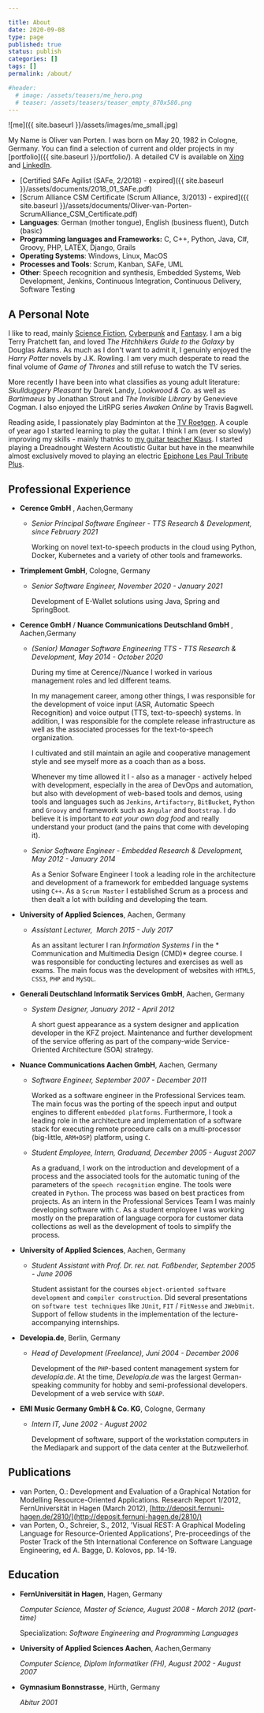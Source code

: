 ```yaml
---

title: About
date: 2020-09-08
type: page
published: true
status: publish
categories: []
tags: []
permalink: /about/

#header: 
  # image: /assets/teasers/me_hero.png
  # teaser: /assets/teasers/teaser_empty_870x580.png
---
```

![me]({{ site.baseurl }}/assets/images/me_small.jpg)

My Name is Oliver van Porten. I was born on May 20, 1982 in Cologne, Germany. You can find a selection of current and older projects in my [portfolio]({{ site.baseurl }}/portfolio/). A detailed CV is available on [Xing](https://www.xing.com/profile/Oliver_vanPorten) and [LinkedIn](https://de.linkedin.com/in/ovanporten/).

*   [Certified SAFe Agilist (SAFe, 2/2018) - expired]({{ site.baseurl }}/assets/documents/2018_01_SAFe.pdf)
*   [Scrum Alliance CSM Certificate (Scrum Alliance, 3/2013) - expired]({{ site.baseurl }}/assets/documents/Oliver-van-Porten-ScrumAlliance_CSM_Certificate.pdf)
*   **Languages**: German (mother tongue), English (business fluent), Dutch (basic)
*   **Programming languages and Frameworks:** C, C++, Python, Java, C#, Groovy, PHP, LATEX, Django, Grails
*   **Operating Systems**: Windows, Linux, MacOS
*   **Processes and Tools**: Scrum, Kanban, SAFe, UML
*   **Other**: Speech recognition and synthesis, Embedded Systems, Web Development, Jenkins, Continuous Integration, Continuous Delivery, Software Testing

A Personal Note
---------------

I like to read, mainly [Science Fiction](http://en.wikipedia.org/wiki/Science_fiction), [Cyberpunk](http://en.wikipedia.org/wiki/Cyberpunk) and [Fantasy](http://en.wikipedia.org/wiki/Fantasy). I am a big Terry Pratchett fan, and loved *The Hitchhikers Guide to the Galaxy* by Douglas Adams. As much as I don't want to admit it, I genuinly enjoyed the *Harry Potter* novels by J.K. Rowling. I am very much desperate to read the final volume of *Game of Thrones* and still refuse to watch the TV series.

More recently I have been into what classifies as young adult literature: *Skullduggery Pleasant* by Darek Landy, *Lookwood & Co.* as well as *Bartimaeus* by Jonathan Strout and *The Invisible Library* by Genevieve Cogman. I also enjoyed the LitRPG series *Awaken Online* by Travis Bagwell. 

Reading aside, I passionately play Badminton at the [TV Roetgen](http://www.tv-roetgen.de/). A couple of year ago I started learning to play the guitar. I think I am (ever so slowly) improving my skills - mainly thatnks to [my guitar teacher Klaus](https://playtheguitar.de/). I started playing a Dreadnought Western Acoutistic Guitar but have in the meanwhile almost exclusively moved to playing an electric [Epiphone Les Paul Tribute Plus](https://www.musicstore.de/de_DE/EUR/Epiphone-Les-Paul-Tribute-Plus-Midnight-Sapphire/art-GIT0021302-000).

Professional Experience
-----------------------

*   **Cerence GmbH** , Aachen,Germany        

    * _Senior Principal Software Engineer - TTS Research & Development, since February 2021_    

      Working on novel text-to-speech products in the cloud using Python, Docker, Kubernetes and a variety of other tools and frameworks. 

*   **Trimplement GmbH**, Cologne, Germany

    * _Senior Software Engineer, November 2020 - January 2021_

      Development of E-Wallet solutions using Java, Spring and SpringBoot.

*   **Cerence GmbH** / **Nuance Communications Deutschland GmbH** , Aachen,Germany        

    * _(Senior) Manager Software Engineering TTS - TTS Research & Development, May 2014 - October 2020_    

      During my time at Cerence//Nuance I worked in various management roles and led different teams.
      
      In my management career, among other things, I was responsible for the development of voice input (ASR, Automatic Speech Recognition) and voice output (TTS, text-to-speech) systems. In addition, I was responsible for
      the complete release infrastructure as well as the associated processes for the text-to-speech organization.

      I cultivated and still maintain an agile and cooperative management style and see myself more as a coach than as a boss.

      Whenever my time allowed it I - also as a manager - actively helped with development, especially in the area of
      DevOps and automation, but also with development of web-based tools and demos, using tools and languages such as `Jenkins`, `Artifactory`, `BitBucket`, `Python` and `Groovy` and framework such as `Angular` and `Bootstrap`. I do believe it is important to *eat your own dog food* and really understand your product (and the pains that come with developing it). 

    * _Senior Software Engineer - Embedded Research & Development, May 2012 - January 2014_
    
      As a Senior Sofware Engineer I took a leading role in the architecture and development of a framework for 
      embedded language systems using `C++`. As a `Scrum Master` I established Scrum as a process and then dealt a lot with building and developing the team. 
    
*   **University of Applied Sciences**, Aachen, Germany  
    
    * _Assistant Lecturer,  March 2015 - July 2017_  
    
      As an assitant lecturer I ran *Information Systems I* in the * Communication and Multimedia Design (CMD)* degree course. I was responsible for conducting lectures and exercises as well as exams. The main focus was the development of websites with `HTML5`, `CSS3`, `PHP` and `MySQL`.
        
*   **Generali Deutschland Informatik Services GmbH**, Aachen, Germany
    
    * _System Designer, January 2012 - April 2012_
    
      A short guest appearance as a system designer and application developer in the KFZ project. Maintenance and further development of the service offering as part of the company-wide Service-Oriented Architecture (SOA) strategy.
    
*   **Nuance Communications Aachen GmbH**, Aachen, Germany
    
    * _Software Engineer, September 2007 - December 2011_
    
      Worked as a software engineer in the Professional Services team. The main focus was the porting of the speech input and output engines to different `embedded platforms`. Furthermore, I took a leading role in the architecture and implementation of a software stack for executing remote procedure calls on a multi-processor (big-little, `ARM+DSP`) platform, using `C`.
        
    * _Student Employee, Intern, Graduand, December 2005 - August 2007_
    
      As a graduand, I work on the introduction and development of a process and the associated tools for the automatic tuning of the parameters of the `speech recognition` engine. The tools were created in `Python`. The process was based on best practices from projects.
      As an intern in the Professional Services Team I was mainly developing software with `C`.
      As a student employee I was working mostly on the preparation of language corpora for customer data collections as well as the development of tools to simplify the process.
    
*   **University of Applied Sciences**, Aachen, Germany  
    
    * _Student Assistant with Prof. Dr. rer. nat. Faßbender, September 2005 - June 2006_
    
      Student assistant for the courses `object-oriented software development` and `compiler construction`. Did several presentations on `software test techniques` like `JUnit`, `FIT` / `FitNesse` and `JWebUnit`. Support of fellow students in the implementation of the lecture-accompanying internships.
    
*   **Developia.de**, Berlin, Germany
    
    * _Head of Development (Freelance), Juni 2004 - December 2006_
    
      Development of the `PHP`-based content management system for *developia.de*. At the time, *Developia.de* was the largest German-speaking community for hobby and semi-professional developers. Development of a web service with `SOAP`.
    
*   **EMI Music Germany GmbH & Co. KG**, Cologne, Germany
    
    * _Intern IT, June 2002 - August 2002_
    
      Development of software, support of the workstation computers in the Mediapark and support of the data center at the Butzweilerhof.

Publications
------------------

*   van Porten, O.: Development and Evaluation of a Graphical Notation for Modelling Resource-Oriented Applications. Research Report 1/2012, FernUniversität in Hagen (March 2012), [http://deposit.fernuni-hagen.de/2810/](http://deposit.fernuni-hagen.de/2810/)
*   van Porten, O., Schreier, S., 2012, 'Visual REST: A Graphical Modeling Language for Resource-Oriented Applications', Pre-proceedings of the Poster Track of the 5th International Conference on Software Language Engineering, ed A. Bagge, D. Kolovos, pp. 14-19.


Education
----------

*   **FernUniversität in Hagen**, Hagen, Germany
    
    _Computer Science, Master of Science, August 2008 - March 2012 (part-time)_
    
    Specialization: _Software Engineering and Programming Languages_
    
*   **University of Applied Sciences Aachen**, Aachen,Germany
    
    _Computer Science, Diplom Informatiker (FH), August 2002 - August 2007_
    
*   **Gymnasium Bonnstrasse**, Hürth, Germany
    
    _Abitur 2001_
    

